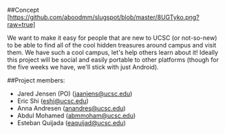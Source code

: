 ##Concept
[https://github.com/aboodmm/slugspot/blob/master/8UGTyko.png?raw=true]

We want to make it easy for people that are new to UCSC (or not-so-new) to be able to find all of the cool hidden treasures around campus and visit them. We have such a cool campus, let's help others learn about it! Ideally this project will be social and easily portable to other platforms (though for the five weeks we have, we'll stick with just Android).

##Project members:

- Jared Jensen (PO) (jaanjens@ucsc.edu)
- Eric Shi (eshi@ucsc.edu)
- Anna Andresen (anandres@ucsc.edu)
- Abdul Mohamed (abmmoham@ucsc.edu)
- Esteban Quijada (eaquijad@ucsc.edu)


